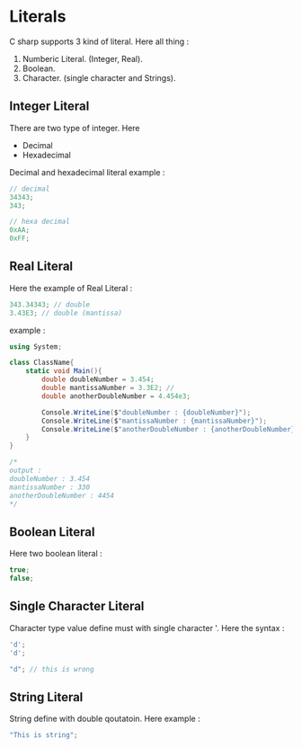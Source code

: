 Literals
=========
C sharp supports 3 kind of literal. Here all thing : 

1. Numberic Literal. (Integer, Real).
2. Boolean. 
3. Character. (single character and Strings).

## Integer Literal 
There are two type of integer. Here
- Decimal
- Hexadecimal

Decimal and hexadecimal literal example : 
```cs
// decimal 
34343;
343;

// hexa decimal 
0xAA;
0xFF;
```

## Real Literal
Here the example of Real Literal : 
```cs
343.34343; // double
3.43E3; // double (mantissa)
```

example : 
```cs
using System;

class ClassName{
    static void Main(){
        double doubleNumber = 3.454;
        double mantissaNumber = 3.3E2; // 
        double anotherDoubleNumber = 4.454e3;

        Console.WriteLine($"doubleNumber : {doubleNumber}");
        Console.WriteLine($"mantissaNumber : {mantissaNumber}");
        Console.WriteLine($"anotherDoubleNumber : {anotherDoubleNumber}");
    }
}

/*
output : 
doubleNumber : 3.454
mantissaNumber : 330
anotherDoubleNumber : 4454
*/
```

## Boolean Literal
Here two boolean literal : 
```cs
true;
false;
```

## Single Character Literal
Character type value define must with single character '. Here the syntax : 
```cs
'd';
'd';

"d"; // this is wrong
```

## String Literal 
String define with double qoutatoin. Here example : 
```cs
"This is string";
```

